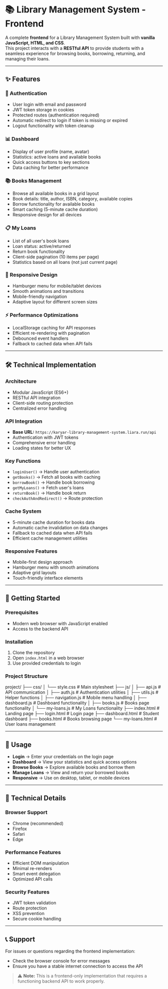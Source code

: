 # 📚 Library Management System - Frontend

A complete **frontend** for a Library Management System built with **vanilla JavaScript, HTML, and CSS**.  
This project interacts with a **RESTful API** to provide students with a seamless experience for browsing books, borrowing, returning, and managing their loans.

---

## ✨ Features

### 🔐 Authentication

- User login with email and password
- JWT token storage in cookies
- Protected routes (authentication required)
- Automatic redirect to login if token is missing or expired
- Logout functionality with token cleanup

### 📊 Dashboard

- Display of user profile (name, avatar)
- Statistics: active loans and available books
- Quick access buttons to key sections
- Data caching for better performance

### 📚 Books Management

- Browse all available books in a grid layout
- Book details: title, author, ISBN, category, available copies
- Borrow functionality for available books
- Smart caching (5-minute cache duration)
- Responsive design for all devices

### 📋 My Loans

- List of all user's book loans
- Loan status: active/returned
- Return book functionality
- Client-side pagination (10 items per page)
- Statistics based on all loans (not just current page)

### 📱 Responsive Design

- Hamburger menu for mobile/tablet devices
- Smooth animations and transitions
- Mobile-friendly navigation
- Adaptive layout for different screen sizes

### ⚡ Performance Optimizations

- LocalStorage caching for API responses
- Efficient re-rendering with pagination
- Debounced event handlers
- Fallback to cached data when API fails

---

## 🛠️ Technical Implementation

### Architecture

- Modular JavaScript (ES6+)
- RESTful API integration
- Client-side routing protection
- Centralized error handling

### API Integration

- **Base URL:** `https://karyar-library-management-system.liara.run/api`
- Authentication with JWT tokens
- Comprehensive error handling
- Loading states for better UX

### Key Functions

- `loginUser()` → Handle user authentication
- `getBooks()` → Fetch all books with caching
- `borrowBook()` → Handle book borrowing
- `getMyLoans()` → Fetch user's loans
- `returnBook()` → Handle book return
- `checkAuthAndRedirect()` → Route protection

### Cache System

- 5-minute cache duration for books data
- Automatic cache invalidation on data changes
- Fallback to cached data when API fails
- Efficient cache management utilities

### Responsive Features

- Mobile-first design approach
- Hamburger menu with smooth animations
- Adaptive grid layouts
- Touch-friendly interface elements

---

## 🚀 Getting Started

### Prerequisites

- Modern web browser with JavaScript enabled
- Access to the backend API

### Installation

1. Clone the repository
2. Open `index.html` in a web browser
3. Use provided credentials to login

### Project Structure

project/
├── css/
│ └── style.css # Main stylesheet
├── js/
│ ├── api.js # API communication
│ ├── auth.js # Authentication utilities
│ ├── utils.js # Helper functions
│ ├── navigation.js # Mobile menu handling
│ ├── dashboard.js # Dashboard functionality
│ ├── books.js # Books page functionality
│ └── my-loans.js # My Loans functionality
├── index.html # Landing page
├── login.html # Login page
├── dashboard.html # Student dashboard
├── books.html # Books browsing page
└── my-loans.html # User loans management

---

## 🎯 Usage

- **Login** → Enter your credentials on the login page
- **Dashboard** → View your statistics and quick access options
- **Browse Books** → Explore available books and borrow them
- **Manage Loans** → View and return your borrowed books
- **Responsive** → Use on desktop, tablet, or mobile devices

---

## 🔧 Technical Details

### Browser Support

- Chrome (recommended)
- Firefox
- Safari
- Edge

### Performance Features

- Efficient DOM manipulation
- Minimal re-renders
- Smart event delegation
- Optimized API calls

### Security Features

- JWT token validation
- Route protection
- XSS prevention
- Secure cookie handling

---

## 📞 Support

For issues or questions regarding the frontend implementation:

- Check the browser console for error messages
- Ensure you have a stable internet connection to access the API

> ⚠️ **Note:** This is a frontend-only implementation that requires a functioning backend API to work properly.
